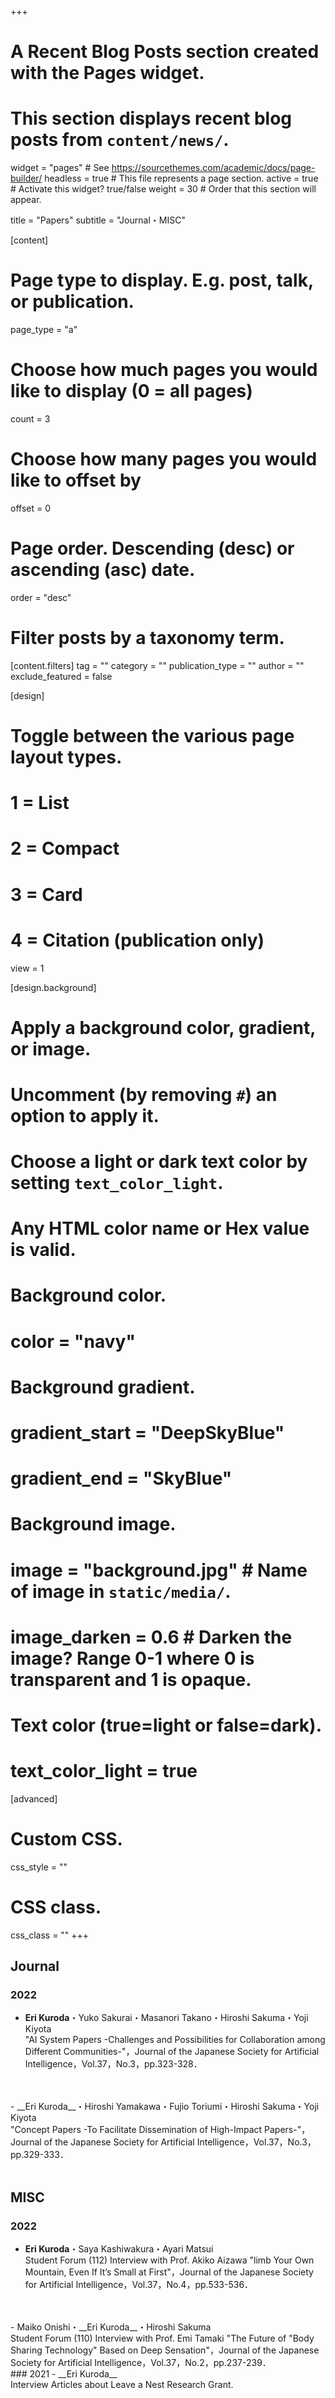 +++
# A Recent Blog Posts section created with the Pages widget.
# This section displays recent blog posts from `content/news/`.

widget = "pages"  # See https://sourcethemes.com/academic/docs/page-builder/
headless = true  # This file represents a page section.
active = true  # Activate this widget? true/false
weight = 30  # Order that this section will appear.

title = "Papers"
subtitle = "Journal・MISC"

[content]
  # Page type to display. E.g. post, talk, or publication.
  page_type = "a"

  # Choose how much pages you would like to display (0 = all pages)
  count = 3

  # Choose how many pages you would like to offset by
  offset = 0

  # Page order. Descending (desc) or ascending (asc) date.
  order = "desc"

  # Filter posts by a taxonomy term.
  [content.filters]
    tag = ""
    category = ""
    publication_type = ""
    author = ""
    exclude_featured = false

[design]
  # Toggle between the various page layout types.
  #   1 = List
  #   2 = Compact
  #   3 = Card
  #   4 = Citation (publication only)
  view = 1

[design.background]
  # Apply a background color, gradient, or image.
  #   Uncomment (by removing `#`) an option to apply it.
  #   Choose a light or dark text color by setting `text_color_light`.
  #   Any HTML color name or Hex value is valid.

  # Background color.
  # color = "navy"

  # Background gradient.
  # gradient_start = "DeepSkyBlue"
  # gradient_end = "SkyBlue"

  # Background image.
  # image = "background.jpg"  # Name of image in `static/media/`.
  # image_darken = 0.6  # Darken the image? Range 0-1 where 0 is transparent and 1 is opaque.

  # Text color (true=light or false=dark).
  # text_color_light = true  

[advanced]
 # Custom CSS.
 css_style = ""

 # CSS class.
 css_class = ""
+++
## Journal
### 2022
- __Eri Kuroda__・Yuko Sakurai・Masanori Takano・Hiroshi Sakuma・Yoji Kiyota
<br>"AI System Papers -Challenges and Possibilities for Collaboration among Different Communities-"，Journal of the Japanese Society for Artificial Intelligence，Vol.37，No.3，pp.323-328．<a class="ai ai-doi" href="https://doi.org/10.11517/jjsai.37.3_323"></a>
<br>
<br>
- __Eri Kuroda__・Hiroshi Yamakawa・Fujio Toriumi・Hiroshi Sakuma・Yoji Kiyota
<br>"Concept Papers -To Facilitate Dissemination of High-Impact Papers-"，Journal of the Japanese Society for Artificial Intelligence，Vol.37，No.3，pp.329-333．<a class="ai ai-doi" href="https://doi.org/10.11517/jjsai.37.3_329"></a>
<br>
<br>

## MISC
### 2022
- __Eri Kuroda__・Saya Kashiwakura・Ayari Matsui 
<br>Student Forum (112) Interview with Prof. Akiko Aizawa "limb Your Own Mountain, Even If Itʼs Small at First"，Journal of the Japanese Society for Artificial Intelligence，Vol.37，No.4，pp.533-536．<a class="ai ai-doi" href="https://doi.org/10.11517/jjsai.37.4_533"></a>
<br>
<br>
- Maiko Onishi・__Eri Kuroda__・Hiroshi Sakuma
<br>Student Forum (110) Interview with Prof. Emi Tamaki "The Future of "Body Sharing Technology" Based on Deep Sensation"，Journal of the Japanese Society for Artificial Intelligence，Vol.37，No.2，pp.237-239．<a class="ai ai-doi" href="https://doi.org/10.11517/jjsai.37.2_237"></a>
<br>
### 2021
- __Eri Kuroda__
<br>Interview Articles about Leave a Nest Research Grant. <a class="fas fa-link" href="https://r.lne.st/adopter/936/"></a>
